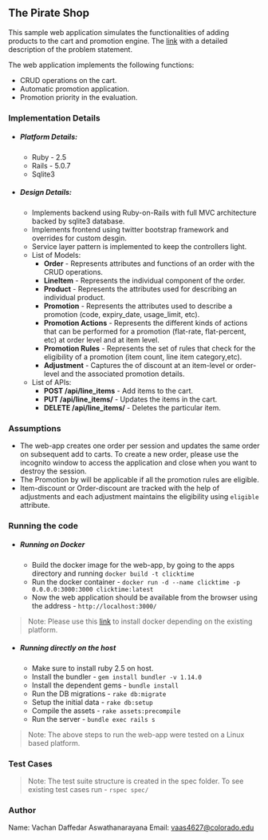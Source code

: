 ## The Pirate Shop
This sample web application simulates the functionalities of adding products to the cart and promotion engine. The [link](https://www.clicktime.com/ctc/devintern.html) with a detailed description of the problem statement.

The web application implements the following functions:
* CRUD operations on the cart.
* Automatic promotion application.
* Promotion priority in the evaluation.

### Implementation Details
* ##### Platform Details:
    * Ruby - 2.5
    * Rails - 5.0.7
    * Sqlite3
* ##### Design Details:
    * Implements backend using Ruby-on-Rails with full MVC architecture backed by sqlite3 database.
    * Implements frontend using twitter bootstrap framework and overrides for custom desgin.
    * Service layer pattern is implemented to keep the controllers light.
    * List of Models:
        * **Order** - Represents attributes and functions of an order with the CRUD operations.
        * **LineItem** - Represents the individual component of the order.
        * **Product** - Represents the attributes used for describing an individual product.
        * **Promotion** - Represents the attributes used to describe a promotion (code, expiry_date, usage_limit, etc).
        * **Promotion Actions** - Represents the different kinds of actions that can be performed for a promotion (flat-rate, flat-percent, etc) at order level and at item level.
        * **Promotion Rules** - Represents the set of rules that check for the eligibility of a promotion (item count, line item category,etc).
        * **Adjustment** - Captures the of discount at an item-level or order-level and the associated promotion details.
    * List of APIs:
        * **POST /api/line_items** - Add items to the cart.
        * **PUT /api/line_items/<id>** - Updates the items in the cart.
        * **DELETE /api/line_items/<id>** - Deletes the particular item.

### Assumptions
* The web-app creates one order per session and updates the same order on subsequent add to carts. To create a new order, please use the incognito window to access the application and close when you want to destroy the session.
* The Promotion by will be applicable if all the promotion rules are eligible.
* Item-discount or Order-discount are tracked with the help of adjustments and each adjustment maintains the eligibility using `eligible` attribute.

### Running the code
* ##### Running on Docker
    * Build the docker image for the web-app, by going to the apps directory and running `docker build -t clicktime`
    * Run the docker container - `docker run -d --name clicktime -p 0.0.0.0:3000:3000 clicktime:latest`
    * Now the web application should be available from the browser using the address - `http://localhost:3000/`

> Note: Please use this [link](https://docs.docker.com/install/) to install docker depending on the existing platform.

* ##### Running directly on the host
    * Make sure to install ruby 2.5 on host.
    * Install the bundler - `gem install bundler -v 1.14.0`
    * Install the dependent gems - `bundle install`
    * Run the DB migrations - `rake db:migrate`
    * Setup the initial data - `rake db:setup`
    * Compile the assets - `rake assets:precompile`
    * Run the server - `bundle exec rails s`

> Note:  The above steps to run the web-app were tested on a Linux based platform.

### Test Cases
> Note: The test suite structure is created in the spec folder. To see existing test cases run - `rspec spec/`

### Author
Name: Vachan Daffedar Aswathanarayana
Email: vaas4627@colorado.edu